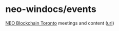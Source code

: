 # neo-windocs/events

[NEO Blockchain Toronto](https://www.meetup.com/NEO-Blockchain-Toronto/) meetings and content ([url](https://github.com/mwherman2000/neo-windocs/tree/master/events))
